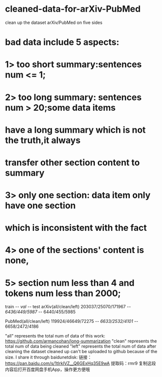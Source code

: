 # cleaned-data-for-arXiv-PubMed
clean up the dataset arXiv/PubMed on five sides
# bad data include 5 aspects:
# 1> too short summary:sentences num <= 1;
# 2> too long summary: sentences num > 20;some data items
# have a long summary which is not the truth,it always
# transfer other section content to summary
# 3> only one section: data item only have one section
# which is inconsistent with the fact
# 4> one of the sections' content is none,
# 5> section num less than 4 and tokens num less than 2000;
train -*- val -*- test
arXiv(all/clean/left)	203037/25070/171967	  -*-	6436/449/5987	-*- 	6440/455/5985

PubMed(all/clean/left)	119924/46649/72275	 -*-  	6633/2532/4101	-*- 	6658/2472/4186

"all" represents the total num of data of this work: https://github.com/armancohan/long-summarization
"clean" represents the total num of data being cleaned
"left" represents the total num of data after cleaning
the dataset cleaned up can't be uploaded to github because of the size. I share it through baidunetdisk:
链接：https://pan.baidu.com/s/1tlrkIVZ__Q6GExHq35E9wA 
提取码：rmr9 
复制这段内容后打开百度网盘手机App，操作更方便哦